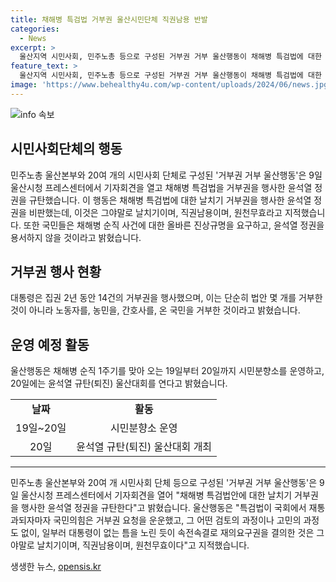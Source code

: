 ```yaml
---
title: 채해병 특검법 거부권 울산시민단체 직권남용 반발
categories:
  - News
excerpt: >
  울산지역 시민사회, 민주노총 등으로 구성된 거부권 거부 울산행동이 채해병 특검법에 대한 윤석열 정권의 거부권 행사를 규탄하며 기자회견을 열었다. 특히 채해병 순직 사건과 관련된 진상규명을 요구하며, 윤석열 정권을 비판하고 퇴진을 요구하는 등 강한 메시지를 전달했다. 이들은 19일부터 20일까지 시민분향소를 운영하고, 20일에는 윤석열 규탄(퇴진) 울산대회를 개최할 예정이다.
feature_text: >
  울산지역 시민사회, 민주노총 등으로 구성된 거부권 거부 울산행동이 채해병 특검법에 대한 윤석열 정권의 거부권 행사를 규탄하며 기자회견을 열었다. 특히 채해병 순직 사건과 관련된 진상규명을 요구하며, 윤석열 정권을 비판하고 퇴진을 요구하는 등 강한 메시지를 전달했다. 이들은 19일부터 20일까지 시민분향소를 운영하고, 20일에는 윤석열 규탄(퇴진) 울산대회를 개최할 예정이다.
image: 'https://www.behealthy4u.com/wp-content/uploads/2024/06/news.jpg'
---
```


<p><img src="https://www.behealthy4u.com/wp-content/uploads/2024/06/news.jpg" alt="info 속보" /></p>

<h2 data-ke-size="size26">시민사회단체의 행동</h2>

<p data-ke-size="size16">민주노총 울산본부와 20여 개의 시민사회 단체로 구성된 '거부권 거부 울산행동'은 9일 울산시청 프레스센터에서 기자회견을 열고 채해병 특검법을 거부권을 행사한 윤석열 정권을 규탄했습니다. 이 행동은 채해병 특검법에 대한 날치기 거부권을 행사한 윤석열 정권을 비판했는데, 이것은 그야말로 날치기이며, 직권남용이며, 원천무효라고 지적했습니다. 또한 국민들은 채해병 순직 사건에 대한 올바른 진상규명을 요구하고, 윤석열 정권을 용서하지 않을 것이라고 밝혔습니다.</p>

<h2 data-ke-size="size26">거부권 행사 현황</h2>

<p data-ke-size="size16">대통령은 집권 2년 동안 14건의 거부권을 행사했으며, 이는 단순히 법안 몇 개를 거부한 것이 아니라 노동자를, 농민을, 간호사를, 온 국민을 거부한 것이라고 밝혔습니다.</p>

<h2 data-ke-size="size26">운영 예정 활동</h2>

<p data-ke-size="size16">울산행동은 채해병 순직 1주기를 맞아 오는 19일부터 20일까지 시민분향소를 운영하고, 20일에는 윤석열 규탄(퇴진) 울산대회를 연다고 밝혔습니다.</p>

<table>
    <tbody>
        <tr>
            <td style="text-align: center; height: 17px;"><b>날짜</b></td>
            <td style="text-align: center; height: 17px;"><b>활동</b></td>
        </tr>
        <tr>
            <td style="text-align: center; height: 17px;">19일~20일</td>
            <td style="text-align: center; height: 17px;">시민분향소 운영</td>
        </tr>
        <tr>
            <td style="text-align: center; height: 17px;">20일</td>
            <td style="text-align: center; height: 17px;">윤석열 규탄(퇴진) 울산대회 개최</td>
        </tr>
    </tbody>
</table>

<hr>

<p data-ke-size="size16">민주노총 울산본부와 20여 개 시민사회 단체 등으로 구성된 '거부권 거부 울산행동'은 9일 울산시청 프레스센터에서 기자회견을 열어 "채해병 특검법안에 대한 날치기 거부권을 행사한 윤석열 정권을 규탄한다"고 밝혔습니다. 울산행동은 "특검법이 국회에서 재통과되자마자 국민의힘은 거부권 요청을 운운했고, 그 어떤 검토의 과정이나 고민의 과정도 없이, 일부러 대통령이 없는 틈을 노린 듯이 속전속결로 재의요구권을 결의한 것은 그야말로 날치기이며, 직권남용이며, 원천무효이다"고 지적했습니다.</p>
생생한 뉴스, <a href="https://opensis.kr" rel="dofollow">opensis.kr</a>


